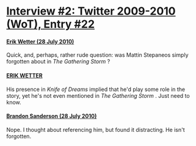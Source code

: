 # [Interview #2: Twitter 2009-2010 (WoT), Entry #22](https://www.theoryland.com/intvmain.php?i=2#22)

#### [Erik Wetter (28 July 2010)](http://twitter.com/erik_wetter/status/19725936958)

Quick, and, perhaps, rather rude question: was Mattin Stepaneos simply forgotten about in
*The Gathering Storm*
?

#### [ERIK WETTER](http://twitter.com/erik_wetter/status/19725992687)

His presence in
*Knife of Dreams*
implied that he'd play some role in the story, yet he's not even mentioned in
*The Gathering Storm*
. Just need to know.

#### [Brandon Sanderson (28 July 2010)](http://twitter.com/BrandSanderson/status/19776734945)

Nope. I thought about referencing him, but found it distracting. He isn't forgotten.

